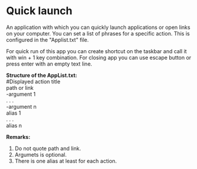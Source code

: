 # Quick launch
An application with which you can quickly launch applications or open links on your computer.
You can set a list of phrases for a specific action. This is configured in the "Applist.txt" file.

For quick run of this app you can create shortcut on the taskbar and call it with win + 1 key combination.
For closing app you can use escape button or press enter with an empty text line.

__Structure of the AppList.txt:__  
#Displayed action title  
path or link  
-argument 1  
. . .  
-argument n  
alias 1    
. . .  
alias n

__Remarks:__
1. Do not quote path and link.  
2. Argumets is optional.  
3. There is one alias at least for each action.  
